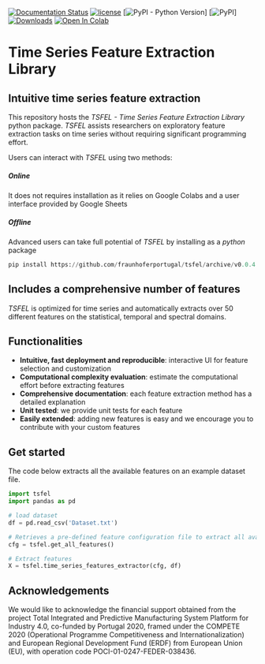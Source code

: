 [![Documentation Status](https://readthedocs.org/projects/tsfel/badge/?version=latest)](https://tsfel.readthedocs.io/en/latest/?badge=latest)
[![license](https://img.shields.io/github/license/mashape/apistatus.svg)](https://github.com/fraunhoferportugal/tsfel/blob/master/LICENSE.txt)
[![PyPI - Python Version](https://img.shields.io/pypi/pyversions/tsfel)]
[![PyPI](https://img.shields.io/pypi/v/tsfel)]
[![Downloads](https://pepy.tech/badge/tsfel)](https://pepy.tech/project/tsfel)
[![Open In Colab](https://colab.research.google.com/assets/colab-badge.svg)](https://colab.research.google.com/github/fraunhoferportugal/tsfel/blob/development/notebooks/TSFEL_HAR_Example.ipynb)

# Time Series Feature Extraction Library
## Intuitive time series feature extraction
This repository hosts the *TSFEL - Time Series Feature Extraction Library* python package. *TSFEL* assists researchers on exploratory feature extraction tasks on time series without requiring significant programming effort.

Users can interact with *TSFEL* using two methods:
##### Online
It does not requires installation as it relies on Google Colabs and a user interface provided by Google Sheets

##### Offline
Advanced users can take full potential of *TSFEL* by installing as a *python* package
```python
pip install https://github.com/fraunhoferportugal/tsfel/archive/v0.0.4.zip
```

## Includes a comprehensive number of features
*TSFEL* is optimized for time series and automatically extracts over 50 different features on the statistical, temporal and spectral domains.

## Functionalities
* **Intuitive, fast deployment and reproducible**: interactive UI for feature selection and customization
* **Computational complexity evaluation**: estimate the computational effort before extracting features
* **Comprehensive documentation**: each feature extraction method has a detailed explanation
* **Unit tested**: we provide unit tests for each feature
* **Easily extended**: adding new features is easy and we encourage you to contribute with your custom features

## Get started
The code below extracts all the available features on an example dataset file.

```python
import tsfel
import pandas as pd

# load dataset
df = pd.read_csv('Dataset.txt')

# Retrieves a pre-defined feature configuration file to extract all available features 
cfg = tsfel.get_all_features()

# Extract features
X = tsfel.time_series_features_extractor(cfg, df) 
```

## Acknowledgements
We would like to acknowledge the financial support obtained from the project Total Integrated and Predictive Manufacturing System Platform for Industry 4.0, co-funded by Portugal 2020, framed under the COMPETE 2020 (Operational Programme  Competitiveness and Internationalization) and European Regional Development Fund (ERDF) from European Union (EU), with operation code POCI-01-0247-FEDER-038436.
